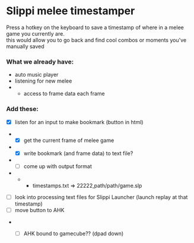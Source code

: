 # Slippi melee timestamper
Press a hotkey on the keyboard to save a timestamp of where in a melee game you currently are.  
this would allow you to go back and find cool combos or moments you've manually saved  


### What we already have:
- auto music player
- listening for new melee
- - access to frame data each frame



### Add these:
- [x] listen for an input to make bookmark (button in html)
- - [x] get the current frame of melee game
- - [x] write bookmark (and frame data) to text file?
- - [ ] come up with output format
- - - timestamps.txt => 22222,path/path/game.slp
- [ ] look into processing text files for Slippi Launcher (launch replay at that timestamp)
- [ ] move button to AHK
- - [ ] AHK bound to gamecube?? (dpad down)

